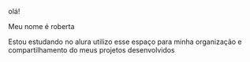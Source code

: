 olá!


Meu nome é roberta

Estou estudando no alura 
utilizo esse espaço para minha organização e compartilhamento do meus projetos desenvolvidos 


